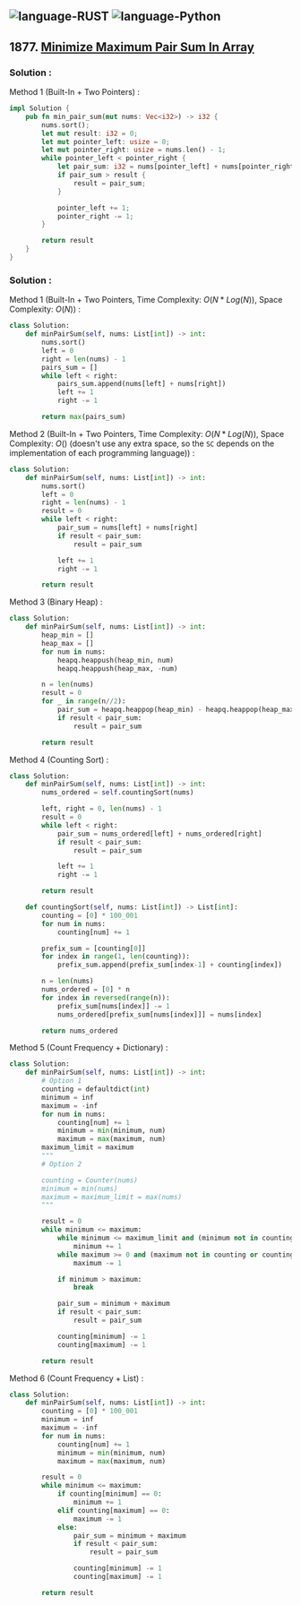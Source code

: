 ![language-RUST](https://img.shields.io/badge/RUST-8d4004?style=for-the-badge&logo=RUST)
![language-Python](https://img.shields.io/badge/Python-ffd43b?style=for-the-badge&logo=PYTHON)
---

## 1877. [Minimize Maximum Pair Sum In Array](https://leetcode.com/problems/minimize-maximum-pair-sum-in-array)

### Solution :

Method 1 (Built-In + Two Pointers) :
```rust
impl Solution {
    pub fn min_pair_sum(mut nums: Vec<i32>) -> i32 {
        nums.sort();
        let mut result: i32 = 0;
        let mut pointer_left: usize = 0;
        let mut pointer_right: usize = nums.len() - 1;
        while pointer_left < pointer_right {
            let pair_sum: i32 = nums[pointer_left] + nums[pointer_right];
            if pair_sum > result {
                result = pair_sum;
            }

            pointer_left += 1;
            pointer_right -= 1;
        }

        return result
    }
}
```

### Solution :

Method 1 (Built-In + Two Pointers, Time Complexity: $O(N*Log(N))$, Space Complexity: $O(N)$) :
```python
class Solution:
    def minPairSum(self, nums: List[int]) -> int:
        nums.sort()
        left = 0
        right = len(nums) - 1
        pairs_sum = []
        while left < right:
            pairs_sum.append(nums[left] + nums[right])
            left += 1
            right -= 1

        return max(pairs_sum)
```

Method 2 (Built-In + Two Pointers, Time Complexity: $O(N*Log(N))$, Space Complexity: $O()$ (doesn't use any extra space, so the `SC` depends on the implementation of each programming language)) :
```python
class Solution:
    def minPairSum(self, nums: List[int]) -> int:
        nums.sort()
        left = 0
        right = len(nums) - 1
        result = 0
        while left < right:
            pair_sum = nums[left] + nums[right]
            if result < pair_sum:
                result = pair_sum

            left += 1
            right -= 1

        return result
```

Method 3 (Binary Heap) :
```python
class Solution:
    def minPairSum(self, nums: List[int]) -> int:
        heap_min = []
        heap_max = []
        for num in nums:
            heapq.heappush(heap_min, num)
            heapq.heappush(heap_max, -num)

        n = len(nums)
        result = 0
        for _ in range(n//2):
            pair_sum = heapq.heappop(heap_min) - heapq.heappop(heap_max)
            if result < pair_sum:
                result = pair_sum

        return result
```

Method 4 (Counting Sort) :
```python
class Solution:
    def minPairSum(self, nums: List[int]) -> int:
        nums_ordered = self.countingSort(nums)

        left, right = 0, len(nums) - 1
        result = 0
        while left < right:
            pair_sum = nums_ordered[left] + nums_ordered[right]
            if result < pair_sum:
                result = pair_sum

            left += 1
            right -= 1

        return result

    def countingSort(self, nums: List[int]) -> List[int]:
        counting = [0] * 100_001
        for num in nums:
            counting[num] += 1

        prefix_sum = [counting[0]]
        for index in range(1, len(counting)):
            prefix_sum.append(prefix_sum[index-1] + counting[index])

        n = len(nums)
        nums_ordered = [0] * n
        for index in reversed(range(n)):
            prefix_sum[nums[index]] -= 1
            nums_ordered[prefix_sum[nums[index]]] = nums[index]

        return nums_ordered
```

Method 5 (Count Frequency + Dictionary) :
```python
class Solution:
    def minPairSum(self, nums: List[int]) -> int:
        # Option 1
        counting = defaultdict(int)
        minimum = inf
        maximum = -inf
        for num in nums:
            counting[num] += 1
            minimum = min(minimum, num)
            maximum = max(maximum, num)
        maximum_limit = maximum
        """
        # Option 2

        counting = Counter(nums)
        minimum = min(nums)
        maximum = maximum_limit = max(nums)
        """

        result = 0
        while minimum <= maximum:
            while minimum <= maximum_limit and (minimum not in counting or counting[minimum] <= 0):
                minimum += 1
            while maximum >= 0 and (maximum not in counting or counting[maximum] <= 0):
                maximum -= 1

            if minimum > maximum:
                break

            pair_sum = minimum + maximum
            if result < pair_sum:
                result = pair_sum

            counting[minimum] -= 1
            counting[maximum] -= 1

        return result
```

Method 6 (Count Frequency + List) :
```python
class Solution:
    def minPairSum(self, nums: List[int]) -> int:
        counting = [0] * 100_001
        minimum = inf
        maximum = -inf
        for num in nums:
            counting[num] += 1
            minimum = min(minimum, num)
            maximum = max(maximum, num)

        result = 0
        while minimum <= maximum:
            if counting[minimum] == 0:
                minimum += 1
            elif counting[maximum] == 0:
                maximum -= 1
            else:
                pair_sum = minimum + maximum
                if result < pair_sum:
                    result = pair_sum

                counting[minimum] -= 1
                counting[maximum] -= 1

        return result
```
